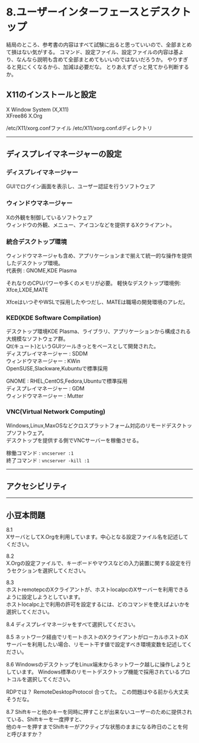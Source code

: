 # 8.ユーザーインターフェースとデスクトップ

結局のところ、参考書の内容はすべて試験に出ると思っていいので、全部まとめて損はない気がする。
コマンド、設定ファイル、設定ファイルの内容は基より、なんなら説明も含めて全部まとめてもいいのではないだろうか。
やりすぎると見にくくなるから、加減は必要だな。
とりあえずざっと見てから判断するか。

## X11のインストールと設定

X Window System (X,X11)  
XFree86
X.Org

/etc/X11/xorg.confファイル
/etc/X11/xorg.conf.dディレクトリ

---

## ディスプレイマネージャーの設定

### ディスプレイマネージャー  
GUIでログイン画面を表示し、ユーザー認証を行うソフトウェア  

### ウィンドウマネージャー
Xの外観を制御しているソフトウェア  
ウィンドウの外観、メニュー、アイコンなどを提供するXクライアント。  

###  統合デスクトップ環境  
ウィンドウマネージャも含め、アプリケーションまで揃えて統一的な操作を提供したデスクトップ環境。  
代表例 : GNOME,KDE Plasma  

それなりのCPUパワーや多くのメモリが必要。
軽快なデスクトップ環境例:
Xfce,LXDE,MATE

XfceはいつぞやWSLで採用したやつだし、MATEは職場の開発環境のアレだ。  

### KED(KDE Software Compilation)
デスクトップ環境KDE Plasma、ライブラリ、アプリケーションから構成される大規模なソフトウェア群。  
Qt(キュート)というGUIツールきっとをベースとして開発された。  
ディスプレイマネージャー : SDDM  
ウィンドウマネージャー : KWin  
OpenSUSE,Slackware,Kubuntuで標準採用  

GNOME : RHEL,CentOS,Fedora,Ubuntuで標準採用  
ディスプレイマネージャー : GDM  
ウィンドウマネージャー : Mutter  

### VNC(Virtual Network Computing)
Windows,Linux,MaxOSなどクロスプラットフォーム対応のリモードデスクトップソフトウェア。  
デスクトップを提供する側でVNCサーバーを稼働させる。  

稼働コマンド : `vncserver :1`  
終了コマンド : `vncserver -kill :1`  

---

## アクセシビリティ

---

## 小豆本問題

8.1  
XサーバとしてX.Orgを利用しています。中心となる設定ファイル名を記述してください。  

8.2  
X.Orgの設定ファイルで、キーボードやマウスなどの入力装置に関する設定を行うセクションを選択してください。  

8.3  
ホストremotepcのXクライアントが、ホストlocalpcのXサーバーを利用できるように設定しようとしています。  
ホストlocalpc上で利用の許可を設定するには、どのコマンドを使えばよいかを選択してください。  

8.4
ディスプレイマネージャをすべて選択してください。  

8.5
ネットワーク経由でリモートホストのXクライアントがローカルホストのXサーバーを利用したい場合、リモート干す値で設定すべき環境変数を記述してください。

8.6
WindowsのデスクトップをLinux端末からネットワーク越しに操作しようとしています。
Windows標準のリモートデスクトップ機能で採用されているプロトコルを選択してください。  

RDPでは？
RemoteDesktopProtocol
合ってた。
この問題はやる前から大丈夫そうだな。

8.7
Shiftキーと他のキーを同時に押すことが出来ないユーザーのために提供されている、Shiftキーを一度押すと、  
他のキーを押すまでShiftキーがアクティブな状態のままになる昨日のことを何と呼びますか？  
